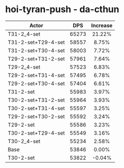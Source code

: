 # hoi-tyran-push - da-cthun
| Actor | DPS | Increase |
|---|:---:|:---:|
|T31-2_4-set|65273|21.22%|
|T31-2-set+T29-4-set|58557|8.75%|
|T31-2-set+T30-4-set|58003|7.72%|
|T29-2-set+T31-2-set|57961|7.64%|
|T29-2_4-set|57523|6.83%|
|T29-2-set+T31-4-set|57495|6.78%|
|T29-2-set+T30-4-set|57404|6.61%|
|T31-2-set|55983|3.97%|
|T30-2-set+T31-2-set|55964|3.93%|
|T30-2-set+T31-4-set|55597|3.25%|
|T29-2-set+T30-2-set|55592|3.24%|
|T29-2-set|55586|3.23%|
|T30-2-set+T29-4-set|55549|3.16%|
|T30-2_4-set|55234|2.58%|
|Base|53846|0.00%|
|T30-2-set|53822|-0.04%|
